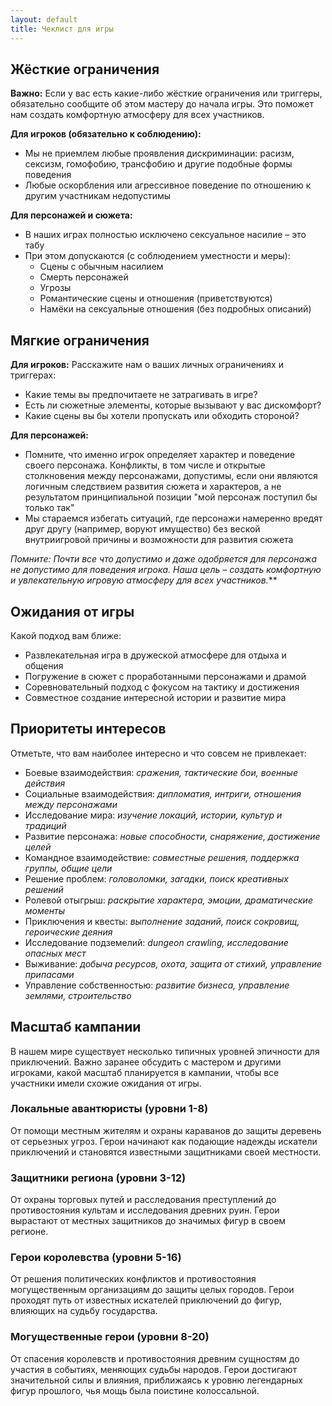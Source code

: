 ```yaml
---
layout: default
title: Чеклист для игры
---
```


## Жёсткие ограничения

**Важно:** Если у вас есть какие-либо жёсткие ограничения или триггеры, обязательно сообщите об этом мастеру до начала игры. Это поможет нам создать комфортную атмосферу для всех участников.

**Для игроков (обязательно к соблюдению):**
- Мы не приемлем любые проявления дискриминации: расизм, сексизм, гомофобию, трансфобию и другие подобные формы поведения
- Любые оскорбления или агрессивное поведение по отношению к другим участникам недопустимы

**Для персонажей и сюжета:**
- В наших играх полностью исключено сексуальное насилие – это табу
- При этом допускаются (с соблюдением уместности и меры):
    - Сцены с обычным насилием
    - Смерть персонажей
    - Угрозы
    - Романтические сцены и отношения (приветствуются)
    - Намёки на сексуальные отношения (без подробных описаний)

## Мягкие ограничения

**Для игроков:**
Расскажите нам о ваших личных ограничениях и триггерах:
- Какие темы вы предпочитаете не затрагивать в игре?
- Есть ли сюжетные элементы, которые вызывают у вас дискомфорт?
- Какие сцены вы бы хотели пропускать или обходить стороной?

**Для персонажей:**
- Помните, что именно игрок определяет характер и поведение своего персонажа. Конфликты, в том числе и открытые столкновения между персонажами, допустимы, если они являются логичным следствием развития сюжета и характеров, а не результатом принципиальной позиции "мой персонаж поступил бы только так"
- Мы стараемся избегать ситуаций, где персонажи намеренно вредят друг другу (например, воруют имущество) без веской внутриигровой причины и возможности для развития сюжета

*Помните: Почти все что допустимо и даже одобряется для персонажа не допустимо для поведения игрока. Наша цель – создать комфортную и увлекательную игровую атмосферу для всех участников.***

## Ожидания от игры

Какой подход вам ближе:
- Развлекательная игра в дружеской атмосфере для отдыха и общения
- Погружение в сюжет с проработанными персонажами и драмой
- Соревновательный подход с фокусом на тактику и достижения
- Совместное создание интересной истории и развитие мира

## Приоритеты интересов

Отметьте, что вам наиболее интересно и что совсем не привлекает:

- Боевые взаимодействия: _сражения, тактические бои, военные действия_
- Социальные взаимодействия: _дипломатия, интриги, отношения между персонажами_
- Исследование мира: _изучение локаций, истории, культур и традиций_
- Развитие персонажа: _новые способности, снаряжение, достижение целей_
- Командное взаимодействие: _совместные решения, поддержка группы, общие цели_
- Решение проблем: _головоломки, загадки, поиск креативных решений_
- Ролевой отыгрыш: _раскрытие характера, эмоции, драматические моменты_
- Приключения и квесты: _выполнение заданий, поиск сокровищ, героические деяния_
- Исследование подземелий: _dungeon crawling, исследование опасных мест_
- Выживание: _добыча ресурсов, охота, защита от стихий, управление припасами_
- Управление собственностью: _развитие бизнеса, управление землями, строительство_

## Масштаб кампании

В нашем мире существует несколько типичных уровней эпичности для приключений. Важно заранее обсудить с мастером и другими игроками, какой масштаб планируется в кампании, чтобы все участники имели схожие ожидания от игры.

### Локальные авантюристы (уровни 1-8)
От помощи местным жителям и охраны караванов до защиты деревень от серьезных угроз. Герои начинают как подающие надежды искатели приключений и становятся известными защитниками своей местности.

### Защитники региона (уровни 3-12)
От охраны торговых путей и расследования преступлений до противостояния культам и исследования древних руин. Герои вырастают от местных защитников до значимых фигур в своем регионе.

### Герои королевства (уровни 5-16)
От решения политических конфликтов и противостояния могущественным организациям до защиты целых городов. Герои проходят путь от известных искателей приключений до фигур, влияющих на судьбу государства.

### Могущественные герои (уровни 8-20)
От спасения королевств и противостояния древним сущностям до участия в событиях, меняющих судьбы народов. Герои достигают значительной силы и влияния, приближаясь к уровню легендарных фигур прошлого, чья мощь была поистине колоссальной.
